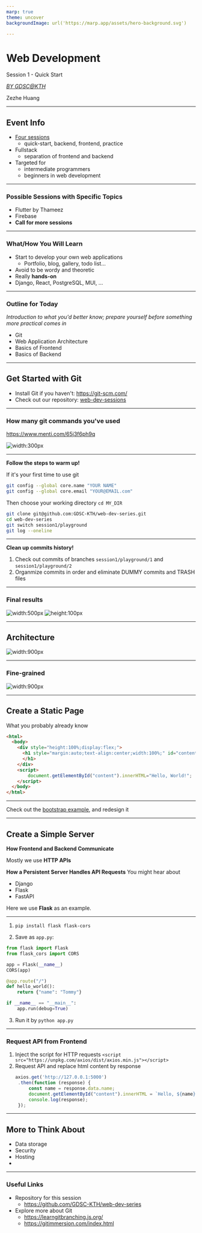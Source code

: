 ```yaml
---
marp: true
theme: uncover
backgroundImage: url('https://marp.app/assets/hero-background.svg')

---
```


# **Web Development**

Session 1 - Quick Start

*[BY GDSC@KTH](https://gdsc.community.dev/kth-royal-institute-of-technology/)*

Zezhe Huang

<!-- _footer: "Powered by Marp for VS Code" -->

---

## **Event Info**

- [Four sessions](https://gdsc.community.dev/events/details/developer-student-clubs-kth-royal-institute-of-technology-presents-hands-on-web-development-series/)
  - quick-start, backend, frontend, practice
- Fullstack
  - separation of frontend and backend
- Targeted for
  - intermediate programmers
  - beginners in web development

---

### Possible Sessions with Specific Topics

- Flutter by Thameez
- Firebase
- **Call for more sessions**

<!-- _header: "Event Info" -->

---

### What/How You Will Learn

- Start to develop your own web applications
  - Portfolio, blog, gallery, todo list...
- Avoid to be wordy and theoretic
- Really **hands-on**
- Django, React, PostgreSQL, MUI, ...

<!-- _header: "Event Info" -->

---

### Outline for Today

*Introduction to what you'd better know; prepare yourself before something more practical comes in*

- Git
- Web Application Architecture
- Basics of Frontend
- Basics of Backend

<!-- _header: "Event Info" -->

---

## **Get Started with Git**

- Install Git if you haven't: https://git-scm.com/
- Check out our repository: [web-dev-sessions](https://github.com/GDSC-KTH/web-dev-sessions)

---

### How many git commands you've used

https://www.menti.com/65j3f6ph9q

![width:300px](mentimeter_qr_code.png)

<!-- Result: https://www.mentimeter.com/s/22173a67c6cd8e3c44235af3a921921b/2b55029eef3f -->

<!-- _header: "Get Started with Git" -->

---

**Follow the steps to warm up!**

If it's your first time to use git

```sh
git config --global core.name "YOUR NAME"
git config --global core.email "YOUR@EMAIL.com"
```

Then choose your working directory `cd MY_DIR`

```sh
git clone git@github.com:GDSC-KTH/web-dev-series.git
cd web-dev-series
git switch session1/playground
git log --oneline
```

<!-- _header: "Get Started with Git" -->

---

**Clean up commits history!**

1. Check out commits of branches `session1/playground/1` and `session1/playground/2`
2. Organmize commits in order and eliminate DUMMY commits and TRASH files

<!-- _header: "Get Started with Git" -->

---

### Final results

![width:500px](tree.png)
![height:100px](git-log.png)


<!-- _header: "Get Started with Git" -->

---

## **Architecture**

![width:900px](arch.png)

<!-- _footer: "https://litslink.com/blog/web-application-architecture" -->

---

### Fine-grained

![width:900px](components.png)

<!-- _header: "Architecture" -->
<!-- _footer: "https://litslink.com/blog/web-application-architecture" -->

---

## **Create a Static Page**

What you probably already know

```html
<html>
  <body>
    <div style="height:100%;display:flex;">
      <h1 style="margin:auto;text-align:center;width:100%;" id="content">
      </h1>
    </div>
    <script>
        document.getElementById("content").innerHTML="Hello, World!";
    </script>
  </body>
</html>
```

---

Check out the [bootstrap example](https://getbootstrap.com/docs/5.1/examples/sign-in/), and redesign it

<!-- _header: "Create a Static Page" -->


---

## **Create a Simple Server**

**How Frontend and Backend Communicate**

Mostly we use **HTTP APIs**

**How a Persistent Server Handles API Requests**
You might hear about
- Django
- Flask
- FastAPI

Here we use **Flask** as an example.

---

1. `pip install flask flask-cors`

2. Save as `app.py`:

```python
from flask import Flask
from flask_cors import CORS

app = Flask(__name__)
CORS(app)

@app.route("/")
def hello_world():
    return {"name": "Tommy"}

if __name__ == "__main__":
    app.run(debug=True)
```

3. Run it by `python app.py`

<!-- _header: "Create a Simple Server" -->

---

### **Request API from Frontend**

1. Inject the script for HTTP requests
  `<script src="https://unpkg.com/axios/dist/axios.min.js"></script>
`
1. Request API and replace html content by response
   ```javascript
   axios.get('http://127.0.0.1:5000')
    .then(function (response) {
        const name = response.data.name;
        document.getElementById("content").innerHTML = `Hello, ${name}!`;
        console.log(response);
    });
   ```

---

## **More to Think About**

- Data storage
- Security
- Hosting
- 

---

### Useful Links

- Repository for this session
  - https://github.com/GDSC-KTH/web-dev-series
- Explore more about Git
  - https://learngitbranching.js.org/
  - https://gitimmersion.com/index.html